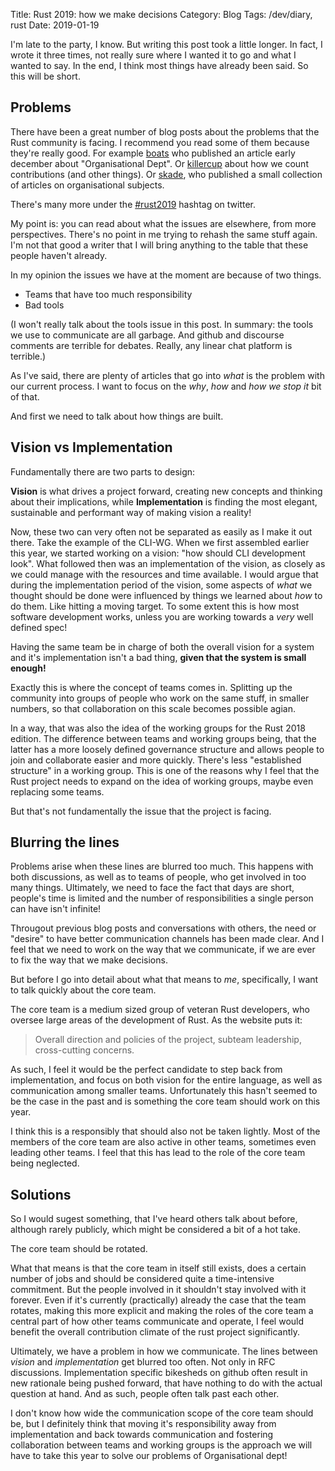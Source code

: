 Title: Rust 2019: how we make decisions
Category: Blog
Tags: /dev/diary, rust
Date: 2019-01-19

I'm late to the party, I know.
But writing this post took a little longer.
In fact, I wrote it three times, not really sure where I wanted it to go and what I wanted to say.
In the end, I think most things have already been said.
So this will be short.

## Problems

There have been a great number of blog posts about the problems that the Rust community is facing.
I recommend you read some of them because they're really good.
For example [boats] who published an article early december about "Organisational Dept".
Or [killercup] about how we count contributions (and other things).
Or [skade], who published a small collection of articles on organisational subjects.

[boats]: https://boats.gitlab.io/blog/post/rust-2019/
[killercup]: https://deterministic.space/rust-2019.html
[skade]: https://yakshav.es/rust-2019/

There's many more under the [#rust2019] hashtag on twitter.

[#rust2019]: https://twitter.com/search?q=%23rust2019&src=typed_query

My point is: you can read about what the issues are elsewhere, from more perspectives.
There's no point in me trying to rehash the same stuff again.
I'm not that good a writer that I will bring anything to the table that these people haven't already.

In my opinion the issues we have at the moment are because of two things.

- Teams that have too much responsibility
- Bad tools

(I won't really talk about the tools issue in this post.
In summary: the tools we use to communicate are all garbage.
And github and discourse comments are terrible for debates.
Really, any linear chat platform is terrible.)

As I've said, there are plenty of articles that go 
into _what_ is the problem with our current process.
I want to focus on the _why_, _how_ and _how we stop it_ bit of that.

And first we need to talk about how things are built.

## Vision vs Implementation

Fundamentally there are two parts to design:

**Vision** is what drives a project forward, 
creating new concepts and thinking about their implications,
while **Implementation** is finding the most elegant, 
sustainable and performant way of making vision a reality!

Now, these two can very often not be separated as easily as I make it out there.
Take the example of the CLI-WG.
When we first assembled earlier this year, we started working on a vision:
"how should CLI development look".
What followed then was an implementation of the vision, 
as closely as we could manage with the resources and time available.
I would argue that during the implementation period of the vision,
some aspects of *what* we thought should be done
were influenced by things we learned about *how* to do them.
Like hitting a moving target.
To some extent this is how most software development works,
unless you are working towards a *very* well defined spec!

Having the same team be in charge of both the overall 
vision for a system and it's implementation isn't a bad thing,
**given that the system is small enough!**

Exactly this is where the concept of teams comes in.
Splitting up the community into groups of people who work on the same stuff,
in smaller numbers, so that collaboration on this scale becomes possible agian.

In a way, that was also the idea of the working groups for the Rust 2018 edition.
The difference between teams and working groups being,
that the latter has a more loosely defined governance structure and allows people
to join and collaborate easier and more quickly.
There's less "established structure" in a working group.
This is one of the reasons why I feel that the Rust project
needs to expand on the idea of working groups, maybe even replacing some teams.

But that's not fundamentally the issue that the project is facing.

## Blurring the lines

Problems arise when these lines are blurred too much.
This happens with both discussions, as well as to teams of people,
who get involved in too many things.
Ultimately, we need to face the fact that days are short,
people's time is limited and the number of responsibilities a single person can have
isn't infinite!

Througout previous blog posts and conversations with others,
the need or "desire" to have better communication channels has been made clear.
And I feel that we need to work on the way that we communicate,
if we are ever to fix the way that we make decisions.

But before I go into detail about what that means to _me_, specifically,
I want to talk quickly about the core team.

The core team is a medium sized group of veteran Rust developers,
who oversee large areas of the development of Rust.
As the website puts it:

> Overall direction and policies of the project,
> subteam leadership, cross-cutting concerns. 

As such, I feel it would be the perfect candidate to step back from implementation,
and focus on both vision for the entire language,
as well as communication among smaller teams.
Unfortunately this hasn't seemed to be the case in the past
and is something the core team should work on this year.

I think this is a responsibly that should also not be taken lightly.
Most of the members of the core team are also active in other teams,
sometimes even leading other teams.
I feel that this has lead to the role of the core team being neglected.

## Solutions

So I would sugest something, that I've heard others talk about before,
although rarely publicly, which might be considered a bit of a hot take.

The core team should be rotated.

What that means is that the core team in itself still exists,
does a certain number of jobs and should be considered quite a time-intensive commitment.
But the people involved in it shouldn't stay involved with it forever.
Even if it's currently (practically) already the case that the team rotates,
making this more explicit and making the roles of the core team a central part of
how other teams communicate and operate, I feel would benefit the overall
contribution climate of the rust project significantly.

Ultimately, we have a problem in how we communicate.
The lines between *vision* and *implementation* get blurred too often.
Not only in RFC discussions. Implementation specific bikesheds on github
often result in new rationale being pushed forward,
that have nothing to do with the actual question at hand.
And as such, people often talk past each other.

I don't know how wide the communication scope of the core team should be,
but I definitely think that moving it's responsibility away from implementation
and back towards communication and fostering collaboration between teams and working groups
is the approach we will have to take this year to solve our problems of
Organisational dept!
